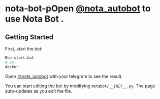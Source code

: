 # nota-bot-pOpen [@nota_autobot](https://t.me/nota_autobot) to use Nota Bot .

## Getting Started

First, start the bot:

```bash
Run start.bat
# or
docker
```

Open [@nota_autobot](http://t.me/nota_autobot) with your telegram to see the result.

You can start editing the bot by modifying `Notabot/__INIT__.py`. The page auto-updates as you edit the file.
